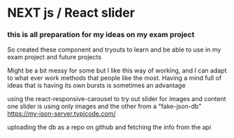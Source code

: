 # NEXT js / React slider

### this is all preparation for my ideas on my exam project
So created these component and tryouts to learn and be able to use in my exam project and future projects

Might be a bit messy for some but I like this way of working, and I can adapt to what ever work methods that people like the most. 
Having a mind full of ideas that is having its own bursts is sometimes an advantage

using the react-responsive-carousel to try out slider for images and content
one slider is using only images and the other from a "fake-json-db" 
https://my-json-server.typicode.com/

uploading the db as a repo on github and fetching the info from the api